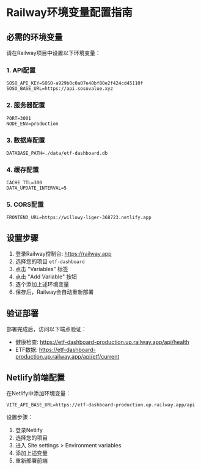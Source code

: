# Railway环境变量配置指南

## 必需的环境变量

请在Railway项目中设置以下环境变量：

### 1. API配置
```
SOSO_API_KEY=SOSO-a929b0c0a07e40bf80e2f424cd45110f
SOSO_BASE_URL=https://api.sosovalue.xyz
```

### 2. 服务器配置
```
PORT=3001
NODE_ENV=production
```

### 3. 数据库配置
```
DATABASE_PATH=./data/etf-dashboard.db
```

### 4. 缓存配置
```
CACHE_TTL=300
DATA_UPDATE_INTERVAL=5
```

### 5. CORS配置
```
FRONTEND_URL=https://willowy-liger-368723.netlify.app
```

## 设置步骤

1. 登录Railway控制台: https://railway.app
2. 选择您的项目 `etf-dashboard`
3. 点击 "Variables" 标签
4. 点击 "Add Variable" 按钮
5. 逐个添加上述环境变量
6. 保存后，Railway会自动重新部署

## 验证部署

部署完成后，访问以下端点验证：
- 健康检查: https://etf-dashboard-production.up.railway.app/api/health
- ETF数据: https://etf-dashboard-production.up.railway.app/api/etf/current

## Netlify前端配置

在Netlify中添加环境变量：
```
VITE_API_BASE_URL=https://etf-dashboard-production.up.railway.app/api
```

设置步骤：
1. 登录Netlify
2. 选择您的项目
3. 进入 Site settings > Environment variables
4. 添加上述变量
5. 重新部署前端